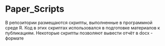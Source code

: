 # Paper_Scripts

В репозитории размещаются скрипты, выполненные в программной среде R. Код в этих скриптах использовался в подготовке материалов к публикациям. 
Некоторые скрипты позволяют вывести отчёт в docx - формате 
